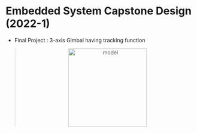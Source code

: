 # Embedded System Capstone Design (2022-1)
 - Final Project : 3-axis Gimbal having tracking function
> <p align="center"> <img width="210" alt="model" src="https://user-images.githubusercontent.com/107921434/182002369-21683a1b-39f4-4c44-a1f4-7b13c62e6e0f.png"> <center></p>



